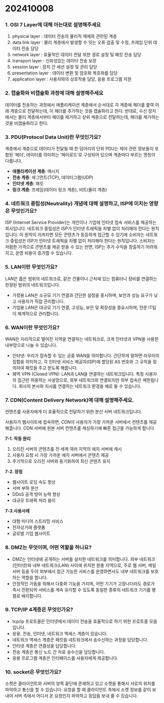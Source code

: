 # 202410008

### 1. OSI 7 Layer에 대해 아는대로 설명해주세요

1. physical layer : 데이터 전송의 물리적 매체와 관련된 계층
2. data link layer : 물리 계층에서 발생할 수 잇는 오류 검출 및 수정, 프레임 단위 데이터 전송 담당
3. network layer : 효율적인 데이터 전달 위한 경로 설정 및 패킷 전송 담당
4. transport layer : 신뢰성있는 데이터 전송 보장
5. session layer : 장치 간 세션 설정 및 관리 담당
6. presentation layer : 데이터 변환 및 암호화 복호화를 담당
7. application layer : 사용자와의 상호작용 담당, 응용 프로그램 지원

### 2. 캡슐화와 비캡슐화 과정에 대해 설명해주세요

데이터를 전송하는 과정에서 애플리케이션 계층에서 순서대로 각 계층에 헤더를 붙여 아래 계층으로 전달하는데, 이 헤더를 추가하는 것을 캡슐화라고 한다.
반대로, 수신 장치에서는 물리 계층에서부터 헤더를 제거하고 상위 계층으로 전달하는데, 헤더를 제거하는 것을 비캡슐화라고 한다.

### 3. PDU(Protocol Data Unit)란 무엇인가요?

계층에서 계층으로 데이터가 전달될 때 한 덩어리의 단위
PDU는 제어 관련 정보들이 포함된 ‘헤더’, 데이터를 의미하는 ‘페이로드’로 구성되어 있으며 계층마다 부르는 명칭이 다릅니다.

- **애플리케이션 계층**: 메시지
- **전송 계층**: 세그먼트(TCP), 데이터그램(UDP)
- **인터넷 계층**: 패킷
- **링크 계층**: 프레임(데이터 링크 계층), 비트(물리 계층)

### 4. 네트워크 중립성(Neutrality) 개념에 대해 설명하고, ISP에 미치는 영향은 무엇인가요?

ISP (Internet Service Provider)는 개인이나 기업에 인터넷 접속 서비스를 제공하는 회사입니다. 
네트워크 중립성은 ISP가 인터넷 트래픽을 차별 없이 처리해야 한다는 원칙입니다. 이 원칙이 지켜지면 모든 콘텐츠가 동등하게 접근할 수 있기에 소비자는 네트워크 중립성은 ISP가 인터넷 트래픽을 차별 없이 처리해야 한다는 원칙입니다.  소비자는 저렴한 가격으로 콘텐츠를 제공 받을 수 있는 반면, ISP는 추가 수익을 창출하기 어려워지고, 운영 비용이 증가할 수 있습니다.

### 5. LAN이란 무엇인가요?

LAN은 좁은 범위의 네트워크로, 같은 건물이나 근처에 있는 컴퓨터나 장비를 연결하는 한정된 범위의 네트워크입니다.

- 가정용 LAN은 소규모 기기 연결과 간단한 설정을 중시하며, 보안과 성능 요구가 낮고 사용자가 직접 관리합니다.
- 기업용 LAN은 대규모 기기 연결, 고성능, 보안 및 확장성을 중요시하며, 전문 IT팀이 체계적으로 관리합니다.

### 6. WAN이란 무엇인가요?

WAN은 지리적으로 떨어진 지역을 연결하는 네트워크로, 크게 인터넷과 VPN을 사용한 내부망으로 나눌 수 있습니다.

- 인터넷: 우리가 접속할 수 있는 공중 WAN을 의미합니다. 간단하게 말하면 라우터의 집합을 의미하고, 각 인터넷 서비스 제공자(ISP)에 할당된 AS 번호와 그 규칙을 정의하여 패킷을 주고 받도록 해줍니다.
- 폐역 VPN (Closed VPN): LAN과 LAN을 연결하는 네트워크입니다. 특정 사용자의 접근만 허용하는 사설망으로, 외부 네트워크와 연결되지만 외부 접속은 제한됩니다. 회사의 본사와 지사를 연결하는 네트워크 환경을 예로 들 수 있습니다.

### 7. CDN(Content Delivery Network)에 대해 설명해주세요.

컨텐츠를 사용자에게 더 효율적으로 전달하기 위한 분산 서버 네트워크입니다.

사용자가 웹사이트에 접속하면, CDN이 사용자가 가장 가까운 서버에서 컨텐츠를 제공해줍니다. CDN 서버에 원본 서버 컨텐츠를 캐싱하기에 빠른 접근을 가능하게 합니다

**7-1. 작동 원리**

1. 오리진 서버의 콘텐츠를 전 세계 여러 지역의 에지 서버에 캐시
2. 사용자 요청 시 가장 가까운 에지 서버에서 콘텐츠 제공
3. 주기적으로 오리진 서버와 동기화하여 최신 콘텐츠 유지

**7-2. 장점**

- 웹사이트 로딩 속도 향상
- 서버 부하 분산
- DDoS 공격 방어 능력 향상
- 대규모 트래픽 처리 용이

**7-3.사용사례**

- 대형 미디어 스트리밍 서비스
- 전자상거래 플랫폼
- 글로벌 기업 웹사이트

### 8. DMZ는 무엇이며, 어떤 역할을 하나요?

- DMZ는 인터넷에 공개하는 서버를 설치한 네트워크를 의미합니다. 외부 네트워크(인터넷)와 내부 네트워크(LAN) 사이에 위치한 완충 지역으로, 주로 웹 서버, 메일 서버 등을 두어 외부에서 접근 가능한 서비스를 운영하면서도 내부 네트워크를 보호하는 역할을 합니다.
- 안정적인 가동을 위해서 다중화 기능을 가지며, 어떤 기기가 고장나더라도 경로가 즉시 전환되어 서비스를 계속 유지할 수 있도록 동일한 종류의 네트워크 기기를 병렬로 배치합니다.

### 9. TCP/IP 4계층은 무엇인가요?

- tcp/ip 프로토콜은 인터넷에서 데이터 전송을 효율적으로 하기 위한 프로토콜 모음입니다.
- 응용, 전송, 인터넷, 네트워크 액세스 계층이 있습니다.
- 네트워크 액세스 계층은 패킷을 네트워크에서 송수신하는 과정을 담당합니다.
- 인터넷 계층은 연결성을 담당합니다.
- 전송 계층은 통신 노드 간 자료 송수신을 담당합니다.
- 응용 프로그램 계층은 인터페이스를 사용자에게 제공합니다.

### 10. socket은 무엇인가요?

소켓은 클라이언트와 서버의 양쪽 끝단에 존재하고 있고 소켓을 통해서 서로의 위치를 파악하고 통신을 할 수 있습니다. 요청을 할 때 클라이언트 측에서 소켓 정보를 같이 보내야 서버 측에서 어디서 온 요청인지 파악하고 응답을 보내 줄 수 있습니다.